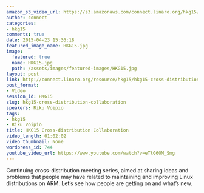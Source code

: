 ```yaml
---
amazon_s3_video_url: https://s3.amazonaws.com/connect.linaro.org/hkg15/Videos/02-11-Wednesday/Cross-distribution+Collaboration.mp4
author: connect
categories:
- hkg15
comments: true
date: 2015-04-23 15:36:18
featured_image_name: HKG15.jpg
image:
  featured: true
  name: HKG15.jpg
  path: /assets/images/featured-images/HKG15.jpg
layout: post
link: http://connect.linaro.org/resource/hkg15/hkg15-cross-distribution-collaboration/
post_format:
- Video
session_id: HKG15
slug: hkg15-cross-distribution-collaboration
speakers: Riku Voipio
tags:
- hkg15
- Riku Voipio
title: HKG15 Cross-distribution Collaboration
video_length: 01:02:02
video_thumbnail: None
wordpress_id: 744
youtube_video_url: https://www.youtube.com/watch?v=eTtG6OM_Smg
---
```


Continuing cross-distribution meeting series, aimed at sharing ideas and problems that people may have related to maintaining and improving Linux distributions on ARM. Let’s see how people are getting on and what’s new.